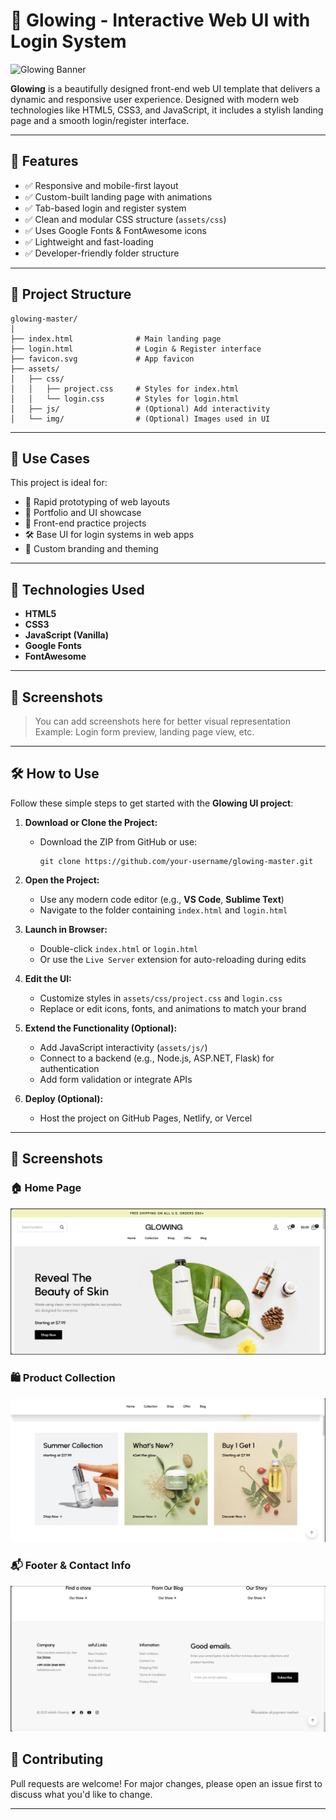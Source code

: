 
# 🌟 Glowing - Interactive Web UI with Login System

![Glowing Banner](https://img.shields.io/badge/HTML-CSS-JS-blue?style=flat-square&logo=html5&logoColor=white)

**Glowing** is a beautifully designed front-end web UI template that delivers a dynamic and responsive user experience. Designed with modern web technologies like HTML5, CSS3, and JavaScript, it includes a stylish landing page and a smooth login/register interface.

---

## 🚀 Features

- ✅ Responsive and mobile-first layout
- ✅ Custom-built landing page with animations
- ✅ Tab-based login and register system
- ✅ Clean and modular CSS structure (`assets/css`)
- ✅ Uses Google Fonts & FontAwesome icons
- ✅ Lightweight and fast-loading
- ✅ Developer-friendly folder structure

---

## 📂 Project Structure

```
glowing-master/
│
├── index.html              # Main landing page
├── login.html              # Login & Register interface
├── favicon.svg             # App favicon
├── assets/
│   ├── css/
│   │   ├── project.css     # Styles for index.html
│   │   └── login.css       # Styles for login.html
│   ├── js/                 # (Optional) Add interactivity
│   └── img/                # (Optional) Images used in UI
```

---

## 🎯 Use Cases

This project is ideal for:

- 🚀 Rapid prototyping of web layouts
- 💼 Portfolio and UI showcase
- 🧪 Front-end practice projects
- 🛠️ Base UI for login systems in web apps
- 🎨 Custom branding and theming

---

## 🧰 Technologies Used

- **HTML5**
- **CSS3**
- **JavaScript (Vanilla)**
- **Google Fonts**
- **FontAwesome**

---

## 📸 Screenshots

> You can add screenshots here for better visual representation  
> Example: Login form preview, landing page view, etc.

---

## 🛠️ How to Use

Follow these simple steps to get started with the **Glowing UI project**:

1. **Download or Clone the Project:**
   - Download the ZIP from GitHub or use:
     ```
     git clone https://github.com/your-username/glowing-master.git
     ```

2. **Open the Project:**
   - Use any modern code editor (e.g., **VS Code**, **Sublime Text**)
   - Navigate to the folder containing `index.html` and `login.html`

3. **Launch in Browser:**
   - Double-click `index.html` or `login.html`
   - Or use the `Live Server` extension for auto-reloading during edits

4. **Edit the UI:**
   - Customize styles in `assets/css/project.css` and `login.css`
   - Replace or edit icons, fonts, and animations to match your brand

5. **Extend the Functionality (Optional):**
   - Add JavaScript interactivity (`assets/js/`)
   - Connect to a backend (e.g., Node.js, ASP.NET, Flask) for authentication
   - Add form validation or integrate APIs

6. **Deploy (Optional):**
   - Host the project on GitHub Pages, Netlify, or Vercel

---


## 📸 Screenshots

### 🏠 Home Page
![Home Page](assets/images/screenshot-home.png)

### 🛍️ Product Collection
![Collection Section](assets/images/screenshot-collection.png)

### 📬 Footer & Contact Info
![Footer](assets/images/screenshot-footer.png)


## 🤝 Contributing

Pull requests are welcome! For major changes, please open an issue first to discuss what you'd like to change.

---
